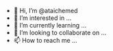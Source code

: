 - 👋 Hi, I’m @ataichemed
- 👀 I’m interested in ...
- 🌱 I’m currently learning ...
- 💞️ I’m looking to collaborate on ...
- 📫 How to reach me ...

<!---
ataichemed/ataichemed is a ✨ special ✨ repository because its `README.md` (this file) appears on your GitHub profile.
You can click the Preview link to take a look at your changes.
--->
